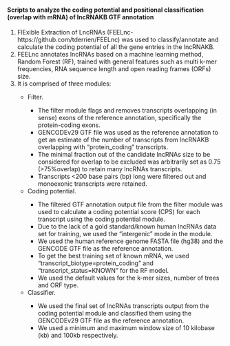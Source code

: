 

#### Scripts to analyze the coding potential and positional classification (overlap with mRNA) of lncRNAKB GTF annotation

<ol type="1">
  <li>FlExible Extraction of LncRNAs (FEELnc-https://github.com/tderrien/FEELnc) was used to classify/annotate and calculate
    the coding potential of all the gene entries in the lncRNAKB.</li>
  <li>FEELnc annotates lncRNAs based on a machine learning method, Random Forest (RF), trained with general features such as
    multi k-mer frequencies, RNA sequence length and open reading frames (ORFs) size.</li>
  <li>It is comprised of three modules:</li>
    <ul>
      <li>Filter.</li>
        <ul>
          <li>The filter module flags and removes transcripts overlapping (in sense) exons of the reference annotation, specifically the protein-coding exons.</li>
          <li>GENCODEv29 GTF file was used as the reference annotation to get an estimate of the number of transcripts from lncRNAKB overlapping with “protein_coding” transcripts.</li>
          <li>The minimal fraction out of the candidate lncRNAs size to be considered for overlap to be excluded was arbitrarily set as 0.75 (>75%overlap) to retain many lncRNAs transcripts.</li>
          <li>Transcripts <200 base pairs (bp) long were filtered out and monoexonic transcripts were retained.</li>
        </ul>
      <li>Coding potential.</li>
          <ul>
            <li>The filtered GTF annotation output file from the filter module was used to calculate a coding potential score (CPS) for each transcript using the coding potential module.</li>
            <li>Due to the lack of a gold standard/known human lncRNAs data set for training, we used the “intergenic” mode in the module.</li>
            <li>We used the human reference genome FASTA file (hg38) and the GENCODE GTF file as the reference annotation.</li>
            <li>To get the best training set of known mRNA, we used “transcript_biotype=protein_coding” and “transcript_status=KNOWN” for the RF model.</li>
            <li>We used the default values for the k-mer sizes, number of trees and ORF type.</li>
          </ul>
      <li>Classifier.</li>
        <ul>
          <li>We used the final set of lncRNAs transcripts output from the coding potential module and classified them using the GENCODEv29 GTF file as the reference annotation.</li>
          <li>We used a minimum and maximum window size of 10 kilobase (kb) and 100kb respectively.</li>
        </ul>
    </ul>
</ol>
